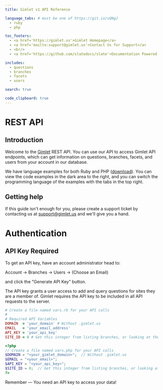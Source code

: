 ```yaml
---
title: Gimlet v1 API Reference

language_tabs: # must be one of https://git.io/vQNgJ
  - ruby
  - php

toc_footers:
  - <a href='https://gimlet.us'>Gimlet Homepage</a>
  - <a href='mailto:support@gimlet.us'>Contact Us for Support</a>
  - <br/>
  - <a href='https://github.com/slatedocs/slate'>Documentation Powered by Slate</a>

includes:
  - questions
  - branches
  - facets
  - users

search: true

code_clipboard: true
---
```


# REST API

## Introduction

Welcome to the [Gimlet](https://gimlet.us) REST API. You can use our API to access Gimlet API endpoints, which can get information on questions, branches, facets, and users from your account in our database.

We have language examples for both Ruby and PHP ([download](https://github.com/gimlet-app/gimlet-api)). You can view the code examples in the dark area to the right, and you can switch the programming language of the examples with the tabs in the top right.

## Getting help

If this guide isn't enough for you, please create a support ticket by contacting us at [support@gimlet.us](mailto:support@gimlet.us) and we'll give you a hand.

# Authentication

## API Key Required

To get an API key, have an account administrator head to:

Account -> Branches -> Users -> (Choose an Email)

and click the "Generate API Key" button.

The API key grants a user access to add and query questions for sites they are a member of. Gimlet requires the API key to be included in all API requests to the server.

```ruby
# Create a file named vars.rb for your API calls
#
# Required API Variables
DOMAIN  = 'your_domain' # Without .gimlet.us
EMAIL   = 'your_email_address'
API_KEY = 'your_api_key'
SITE_ID = 0 # Get this integer from listing branches, or looking at the URL in the new question form

```

```php
<?php
// Create a file named vars.php for your API calls
$DOMAIN = "<your_gimlet_domain>";  // Without .gimlet.us
$EMAIL = "<your_email>";
$API_KEY = "<your_api_key>";
$SITE_ID = 0;  // Get this integer from listing branches, or looking at the URL in the new question form
?>

```

<aside class="success">
Remember — You need an API key to access your data!
</aside>
